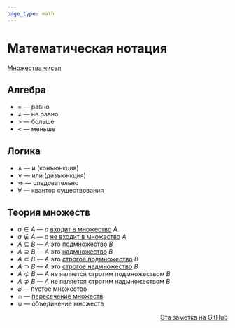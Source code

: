 ```yaml
---
page_type: math
---
```

# Математическая нотация

[Множества чисел](20221030192444.md)

## Алгебра

* $=$ — равно
* $\not =$ — не равно
* $>$ — больше
* $<$ — меньше

## Логика

* $\land$ — и (конъюнкция)
* $\lor$ — или (дизъюнкция)
* $\Rightarrow$ — следовательно
* $\forall$ — квантор существования

## Теория множеств

* $a \in A$ — $a$ [входит в множество](20221031233633.md) $A$.
* $a \notin A$ — $a$ [не входит в множество](20221031233633.md) $A$
* $A \subseteq B$ — $A$ это [подмножество](20221101234235.md) $B$
* $A \supseteq B$ — $A$ это [надмножество](20221101234235.md) $B$
* $A \subset B$ — $A$ это [строгое подмножество](20221101234235.md) $B$
* $A \supset B$ — $A$ это [строгое надмножество](20221101234235.md) $B$
* $A \not \subset B$ — $A$ не является строгим подмножеством $B$
* $A \not \supset B$ — $A$ не является строгим надмножеством $B$
* $\varnothing$ — пустое множество
* $\cap$ — [пересечение множеств](20221102002259.md)
* $\cup$ — объединение множеств






<p v-pre style="text-align: right">
  <a href="https://github.com/Kverde/algorithms/blob/main/source/20221031225417.md">
  Эта заметка на GitHub
  </a>
</p>
